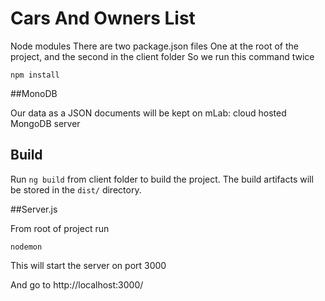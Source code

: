 # Cars And Owners List

Node modules
There are two package.json files
One at the root of the project, and the second in the client folder
So we run this command twice
```
npm install
```

##MonoDB

Our data as a JSON documents will be kept on mLab: cloud hosted MongoDB server

## Build

Run `ng build` from client folder to build the project. The build artifacts will be stored in the `dist/` directory.

##Server.js

From root of project run
```
nodemon
```
This will start the server on port 3000

And go to http://localhost:3000/